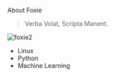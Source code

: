  About Foxie

> Verba Volat, Scripta Manent.


![foxie2](../../../2.jpg)  

- Linux
- Python
- Machine Learning


